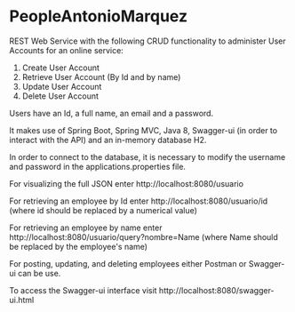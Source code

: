 # PeopleAntonioMarquez

REST Web Service with the following CRUD functionality to administer User
Accounts for an online service:
1. Create User Account
2. Retrieve User Account (By Id and by name)
3. Update User Account
4. Delete User Account

Users have an Id, a full name, an email and a password.

It makes use of Spring Boot, Spring MVC, Java 8, Swagger-ui (in order to interact with the API) and an in-memory database H2.

In order to connect to the database, it is necessary to modify the username and password in the applications.properties file.

For visualizing the full JSON enter http://localhost:8080/usuario

For retrieving an employee by Id enter http://localhost:8080/usuario/id (where id should be replaced by a numerical value)

For retrieving an employee by name enter http://localhost:8080/usuario/query?nombre=Name (where Name should be replaced by the employee's name)

For posting, updating, and deleting employees either Postman or Swagger-ui can be use. 

To access the Swagger-ui interface visit http://localhost:8080/swagger-ui.html
